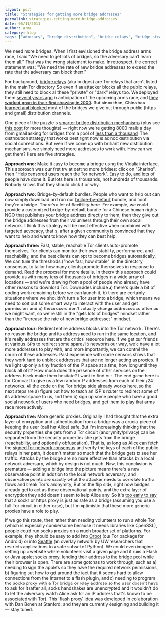```yaml
---
layout: post
title: "Strategies for getting more bridge addresses"
permalink: strategies-getting-more-bridge-addresses
date: 05/14/2011
author: arma
category: blog
tags: ["advocacy", "bridge distribution", "bridge relays", "bridge strategies", "circumvention", "research"]
---
```


We need more bridges. When I first envisioned the bridge address arms race, I said "We need to get lots of bridges, so the adversary can't learn them all." That was the wrong statement to make. In retrospect, the correct statement was: "We need the rate of new bridge addresses to exceed the rate that the adversary can block them."

For background, [bridge relays](https://www.torproject.org/bridges) (aka bridges) are Tor relays that aren't listed in the main Tor directory. So even if an attacker blocks all the public relays, they still need to block all these "private" or "dark" relays too. We deployed them [several years ago](https://svn.torproject.org/svn/projects/design-paper/blocking.html) in anticipation of the upcoming arms race, and [they worked great in their first showing in 2009](https://blog.torproject.org/blog/picturing-tor-censorship-china). But since then, China has [learned and blocked](https://metrics.torproject.org/users.html?graph=bridge-users&start=2010-01-01&end=2011-04-09&country=cn#bridge-users) most of the bridges we give out through public (https and gmail) distribution channels.

One piece of the puzzle is [smarter bridge distribution mechanisms](https://blog.torproject.org/blog/bridge-distribution-strategies) (plus see [this post](http://archives.seul.org/or/dev/Dec-2009/msg00000.html) for more thoughts) — right now we're getting 8000 mails a day from gmail asking for bridges from a pool of [less than a thousand](https://metrics.torproject.org/network.html#networksize). The distribution strategy that works best right now is ad hoc distribution via social connections. But even if we come up with brilliant new distribution mechanisms, we simply need more addresses to work with. How can we get them? Here are five strategies.

**Approach one:** Make it easy to become a bridge using the Vidalia interface. This approach was our first try at getting more bridges: click on "Sharing", then "Help censored users reach the Tor network". Easy to do, and lots of people have done it. But lots here is thousands, not hundreds of thousands. Nobody knows that they should click it or why.

**Approach two:** Bridge-by-default bundles. People who want to help out can now simply download and run our [bridge-by-default](https://blog.torproject.org/blog/windows-bridge-default-bundle) bundle, and poof they're a bridge. There's a lot of flexibility here. For example, we could provide a customized bridge-by-default bundle for a Chinese human rights NGO that publishes your bridge address directly to them; then they give out the bridge addresses from their volunteers through their own social network. I think this strategy will be most effective when combined with targeted advocacy, that is, after a given community is convinced that they want to help and want to know how they can best help.

**Approach three:** Fast, stable, reachable Tor clients auto-promote themselves. Tor clients can monitor their own stability, performance, and reachability, and the best clients can opt to become bridges automatically. We can tune the thresholds ("how fast, how stable") in the directory consensus, to tailor how many clients promote themselves in response to demand. Read [the proposal](https://gitweb.torproject.org/torspec.git/blob/HEAD:/proposals/175-automatic-node-promotion.txt) for more details. In theory this approach could provide us with many tens of thousands of bridges in a wide array of locations — and we're drawing from a pool of people who already have other reasons to download Tor. Downsides include a) there's quite a bit of coding work remaining before we can launch it, b) there are certainly situations where we shouldn't turn a Tor user into a bridge, which means we need to sort out some smart way to interact with the user and get permission, and c) these users don't actually change addresses as often as we might want, so we're still in the "gets lots of bridges" mindset rather than the "increase the rate of new bridge addresses" mindset.

**Approach four:** Redirect entire address blocks into the Tor network. There's no reason the bridge and its address need to run in the same location, and it's really addresses that are the critical resource here. If we get our friends at various ISPs to redirect some spare /16 networks our way, we'd have a lot more addresses to play with, and more importantly, we can control the churn of these addresses. Past experience with some censors shows that they work hard to unblock addresses that are no longer acting as proxies. If we light up only a tiny fraction of the IP space at a time, how long until they block all of it? How much does the presence of other services on the address block make them hesitate? I want to find out. The end game here is for Comcast to give us a few random IP addresses from each of their /24 networks. All the code on the Tor bridge side already works here, so the next steps are a) figure out how to teach an ISP's router to redirect some of its address space to us, and then b) sign up some people who have a good social network of users who need bridges, and get them to play that arms race more actively.

**Approach five:** More generic proxies. Originally I had thought that the extra layer of encryption and authentication from a bridge was a crucial piece of keeping the user (call her Alice) safe. But I'm increasingly thinking that the security properties she gets from a Tor circuit (anonymity/privacy) can be separated from the security properties she gets from the bridge (reachability, and optionally obfuscation). That is, as long as Alice can fetch the [signed Tor network consensus](https://torproject.org/docs/faq#KeyManagement) and verify the keys of each of the public relays in her path, it doesn't matter so much that the bridge gets to see her traffic. Attacks by the bridge are no more effective than attacks by a local network adversary, which by design is not much. Now, this conclusion is premature — adding a bridge into the picture means there's a new observation point in addition to the local network adversary, and observation points are exactly what the attacker needs to correlate traffic flows and break Tor's anonymity, But on the flip side, right now bridges already get to act as these observational points, and the extra layer of encryption they add doesn't seem to help Alice any. So it's [too early to say](https://trac.torproject.org/projects/tor/ticket/2764) that a socks or https proxy is just as safe as a bridge (assuming you use a full Tor circuit in either case), but I'm optimistic that these more generic proxies have a role to play.

If we go this route, then rather than needing volunteers to run a whole Tor (which is especially cumbersome because it needs libraries like OpenSSL), people could run socks proxies on a much broader set of platforms. For example, they should be easy to add into [Orbot](https://www.torproject.org/docs/android) (our Tor package for Android) or into [Seattle](https://seattle.cs.washington.edu/html/) (an overlay network by UW researchers that restricts applications to a safe subset of Python). We could even imagine setting up a website where volunteers visit a given page and it runs a Flash or Java applet socks proxy, lending their address to the bridge pool while their browser is open. There are some gotchas to work through, such as a) needing to sign the applets so they have the required network permissions, b) figuring out how to get around the fact that it seems hard to allow connections from the Internet to a flash plugin, and c) needing to program the socks proxy with a Tor bridge or relay address so the user doesn't have to ask for it (after all, socks handshakes are unencrypted and it wouldn't do to let the adversary watch Alice ask for an IP address that's known to be associated with Tor). This 'flash proxy' idea was developed in collaboration with Dan Boneh at Stanford, and they are currently designing and building it — stay tuned.

